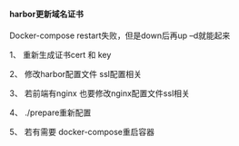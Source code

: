 #### harbor更新域名证书


Docker-compose restart失败，但是down后再up –d就能起来

1、 重新生成证书cert 和 key

2、 修改harbor配置文件 ssl配置相关

3、 若前端有nginx 也要修改nginx配置文件ssl相关

4、 ./prepare重新配置

5、 若有需要 docker-compose重启容器    



